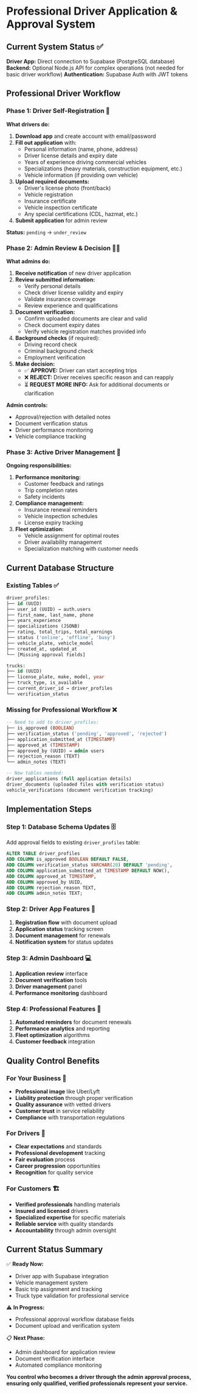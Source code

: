 # Professional Driver Application & Approval System

## Current System Status ✅

**Driver App:** Direct connection to Supabase (PostgreSQL database)
**Backend:** Optional Node.js API for complex operations (not needed for basic driver workflow)
**Authentication:** Supabase Auth with JWT tokens

## Professional Driver Workflow 

### Phase 1: Driver Self-Registration 📱
**What drivers do:**
1. **Download app** and create account with email/password
2. **Fill out application** with:
   - Personal information (name, phone, address)
   - Driver license details and expiry date
   - Years of experience driving commercial vehicles
   - Specializations (heavy materials, construction equipment, etc.)
   - Vehicle information (if providing own vehicle)
3. **Upload required documents:**
   - Driver's license photo (front/back)
   - Vehicle registration
   - Insurance certificate 
   - Vehicle inspection certificate
   - Any special certifications (CDL, hazmat, etc.)
4. **Submit application** for admin review

**Status:** `pending` → `under_review`

### Phase 2: Admin Review & Decision 👩‍💼
**What admins do:**
1. **Receive notification** of new driver application
2. **Review submitted information:**
   - Verify personal details
   - Check driver license validity and expiry
   - Validate insurance coverage
   - Review experience and qualifications
3. **Document verification:**
   - Confirm uploaded documents are clear and valid
   - Check document expiry dates
   - Verify vehicle registration matches provided info
4. **Background checks** (if required):
   - Driving record check
   - Criminal background check
   - Employment verification
5. **Make decision:**
   - ✅ **APPROVE:** Driver can start accepting trips
   - ❌ **REJECT:** Driver receives specific reason and can reapply
   - ⏳ **REQUEST MORE INFO:** Ask for additional documents or clarification

**Admin controls:**
- Approval/rejection with detailed notes
- Document verification status
- Driver performance monitoring
- Vehicle compliance tracking

### Phase 3: Active Driver Management 🚛
**Ongoing responsibilities:**
1. **Performance monitoring:**
   - Customer feedback and ratings
   - Trip completion rates
   - Safety incidents
2. **Compliance management:**
   - Insurance renewal reminders
   - Vehicle inspection schedules
   - License expiry tracking
3. **Fleet optimization:**
   - Vehicle assignment for optimal routes
   - Driver availability management
   - Specialization matching with customer needs

## Current Database Structure

### Existing Tables ✅
```sql
driver_profiles:
├── id (UUID)
├── user_id (UUID) → auth.users
├── first_name, last_name, phone
├── years_experience
├── specializations (JSONB)
├── rating, total_trips, total_earnings
├── status ('online', 'offline', 'busy')
├── vehicle_plate, vehicle_model
├── created_at, updated_at
└── [Missing approval fields]

trucks:
├── id (UUID)
├── license_plate, make, model, year
├── truck_type, is_available
├── current_driver_id → driver_profiles
└── verification_status
```

### Missing for Professional Workflow ❌
```sql
-- Need to add to driver_profiles:
├── is_approved (BOOLEAN)
├── verification_status ('pending', 'approved', 'rejected')
├── application_submitted_at (TIMESTAMP)
├── approved_at (TIMESTAMP)
├── approved_by (UUID) → admin users
├── rejection_reason (TEXT)
└── admin_notes (TEXT)

-- New tables needed:
driver_applications (full application details)
driver_documents (uploaded files with verification status)
vehicle_verifications (document verification tracking)
```

## Implementation Steps

### Step 1: Database Schema Updates 🗄️
Add approval fields to existing `driver_profiles` table:
```sql
ALTER TABLE driver_profiles
ADD COLUMN is_approved BOOLEAN DEFAULT FALSE,
ADD COLUMN verification_status VARCHAR(20) DEFAULT 'pending',
ADD COLUMN application_submitted_at TIMESTAMP DEFAULT NOW(),
ADD COLUMN approved_at TIMESTAMP,
ADD COLUMN approved_by UUID,
ADD COLUMN rejection_reason TEXT,
ADD COLUMN admin_notes TEXT;
```

### Step 2: Driver App Features 📱
1. **Registration flow** with document upload
2. **Application status** tracking screen
3. **Document management** for renewals
4. **Notification system** for status updates

### Step 3: Admin Dashboard 💻
1. **Application review** interface
2. **Document verification** tools
3. **Driver management** panel
4. **Performance monitoring** dashboard

### Step 4: Professional Features 🔧
1. **Automated reminders** for document renewals
2. **Performance analytics** and reporting
3. **Fleet optimization** algorithms
4. **Customer feedback** integration

## Quality Control Benefits

### For Your Business 🏢
- **Professional image** like Uber/Lyft
- **Liability protection** through proper verification
- **Quality assurance** with vetted drivers
- **Customer trust** in service reliability
- **Compliance** with transportation regulations

### For Drivers 🚛
- **Clear expectations** and standards
- **Professional development** tracking
- **Fair evaluation** process
- **Career progression** opportunities
- **Recognition** for quality service

### For Customers 🏗️
- **Verified professionals** handling materials
- **Insured and licensed** drivers
- **Specialized expertise** for specific materials
- **Reliable service** with quality standards
- **Accountability** through admin oversight

## Current Status Summary

✅ **Ready Now:**
- Driver app with Supabase integration
- Vehicle management system
- Basic trip assignment and tracking
- Truck type validation for professional service

⚠️ **In Progress:**
- Professional approval workflow database fields
- Document upload and verification system

📋 **Next Phase:**
- Admin dashboard for application review
- Document verification interface
- Automated compliance monitoring

**You control who becomes a driver through the admin approval process, ensuring only qualified, verified professionals represent your service.**

